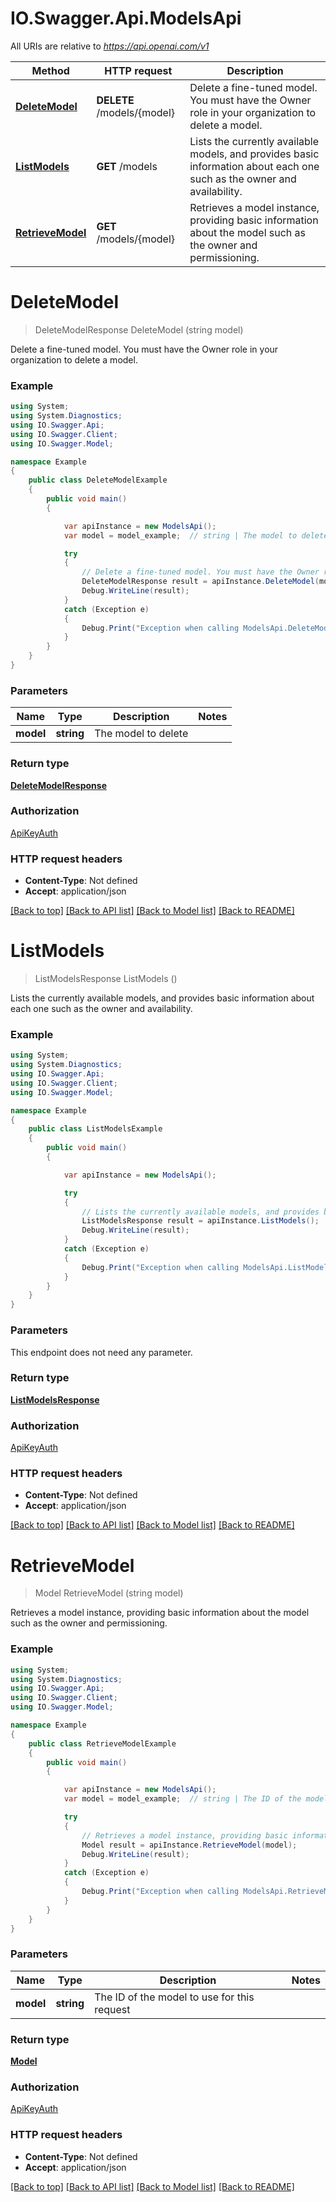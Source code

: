 # IO.Swagger.Api.ModelsApi

All URIs are relative to *https://api.openai.com/v1*

Method | HTTP request | Description
------------- | ------------- | -------------
[**DeleteModel**](ModelsApi.md#deletemodel) | **DELETE** /models/{model} | Delete a fine-tuned model. You must have the Owner role in your organization to delete a model.
[**ListModels**](ModelsApi.md#listmodels) | **GET** /models | Lists the currently available models, and provides basic information about each one such as the owner and availability.
[**RetrieveModel**](ModelsApi.md#retrievemodel) | **GET** /models/{model} | Retrieves a model instance, providing basic information about the model such as the owner and permissioning.

<a name="deletemodel"></a>
# **DeleteModel**
> DeleteModelResponse DeleteModel (string model)

Delete a fine-tuned model. You must have the Owner role in your organization to delete a model.

### Example
```csharp
using System;
using System.Diagnostics;
using IO.Swagger.Api;
using IO.Swagger.Client;
using IO.Swagger.Model;

namespace Example
{
    public class DeleteModelExample
    {
        public void main()
        {

            var apiInstance = new ModelsApi();
            var model = model_example;  // string | The model to delete

            try
            {
                // Delete a fine-tuned model. You must have the Owner role in your organization to delete a model.
                DeleteModelResponse result = apiInstance.DeleteModel(model);
                Debug.WriteLine(result);
            }
            catch (Exception e)
            {
                Debug.Print("Exception when calling ModelsApi.DeleteModel: " + e.Message );
            }
        }
    }
}
```

### Parameters

Name | Type | Description  | Notes
------------- | ------------- | ------------- | -------------
 **model** | **string**| The model to delete | 

### Return type

[**DeleteModelResponse**](DeleteModelResponse.md)

### Authorization

[ApiKeyAuth](../README.md#ApiKeyAuth)

### HTTP request headers

 - **Content-Type**: Not defined
 - **Accept**: application/json

[[Back to top]](#) [[Back to API list]](../README.md#documentation-for-api-endpoints) [[Back to Model list]](../README.md#documentation-for-models) [[Back to README]](../README.md)
<a name="listmodels"></a>
# **ListModels**
> ListModelsResponse ListModels ()

Lists the currently available models, and provides basic information about each one such as the owner and availability.

### Example
```csharp
using System;
using System.Diagnostics;
using IO.Swagger.Api;
using IO.Swagger.Client;
using IO.Swagger.Model;

namespace Example
{
    public class ListModelsExample
    {
        public void main()
        {

            var apiInstance = new ModelsApi();

            try
            {
                // Lists the currently available models, and provides basic information about each one such as the owner and availability.
                ListModelsResponse result = apiInstance.ListModels();
                Debug.WriteLine(result);
            }
            catch (Exception e)
            {
                Debug.Print("Exception when calling ModelsApi.ListModels: " + e.Message );
            }
        }
    }
}
```

### Parameters
This endpoint does not need any parameter.

### Return type

[**ListModelsResponse**](ListModelsResponse.md)

### Authorization

[ApiKeyAuth](../README.md#ApiKeyAuth)

### HTTP request headers

 - **Content-Type**: Not defined
 - **Accept**: application/json

[[Back to top]](#) [[Back to API list]](../README.md#documentation-for-api-endpoints) [[Back to Model list]](../README.md#documentation-for-models) [[Back to README]](../README.md)
<a name="retrievemodel"></a>
# **RetrieveModel**
> Model RetrieveModel (string model)

Retrieves a model instance, providing basic information about the model such as the owner and permissioning.

### Example
```csharp
using System;
using System.Diagnostics;
using IO.Swagger.Api;
using IO.Swagger.Client;
using IO.Swagger.Model;

namespace Example
{
    public class RetrieveModelExample
    {
        public void main()
        {

            var apiInstance = new ModelsApi();
            var model = model_example;  // string | The ID of the model to use for this request

            try
            {
                // Retrieves a model instance, providing basic information about the model such as the owner and permissioning.
                Model result = apiInstance.RetrieveModel(model);
                Debug.WriteLine(result);
            }
            catch (Exception e)
            {
                Debug.Print("Exception when calling ModelsApi.RetrieveModel: " + e.Message );
            }
        }
    }
}
```

### Parameters

Name | Type | Description  | Notes
------------- | ------------- | ------------- | -------------
 **model** | **string**| The ID of the model to use for this request | 

### Return type

[**Model**](Model.md)

### Authorization

[ApiKeyAuth](../README.md#ApiKeyAuth)

### HTTP request headers

 - **Content-Type**: Not defined
 - **Accept**: application/json

[[Back to top]](#) [[Back to API list]](../README.md#documentation-for-api-endpoints) [[Back to Model list]](../README.md#documentation-for-models) [[Back to README]](../README.md)
